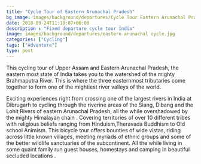 ```yaml
---
title: "Cycle Tour of Eastern Arunachal Pradesh"
bg_image: images/background/departures/Cycle Tour Eastern Arunachal Pradesh main .jpg
date: 2018-09-24T11:10:07+06:00
description : "Fixed departure cycle tour India"
image: images/background/departures/eastern arunachal cycle.jpg
categories: ["Cycling"]
tags: ["Adventure"]
type: post
---
```


This cycling tour of Upper Assam and Eastern Arunachal Pradesh, the eastern most state of India takes you to the watershed of the mighty Brahmaputra River. This is where the three easternmost tributaries come together to form one of the mightiest river valleys of the world.

Exciting experiences right from crossing one of the largest rivers in India at Dibrugarh to cycling through the riverine areas of the Siang, Dibang and the Lohit Rivers of eastern Arunachal Pradesh, all the while overshadowed by the mighty Himalayan chain . Covering territories of over 10 different tribes with religious beliefs ranging from Hinduism,Theravada Buddhism to Old school Animism. This bicycle tour offers bounties of wide vistas, riding across little known villages, meeting myriads of ethnic groups and some of the better wildlife sanctuaries of the subcontinent. All the while living in some quaint family run guest houses, homestays and camping in beautiful secluded locations .



